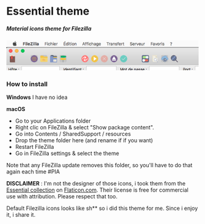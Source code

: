 # Essential theme
##### Material icons theme for Filezilla

![Preview](preview.png)


### How to install
**Windows**
I have no idea

**macOS**
- Go to your Applications folder
- Right clic on FileZilla & select "Show package content".
- Go into Contents / SharedSupport / resources
- Drop the theme folder here (and rename if if you want)
- Restart FileZilla
- Go in FileZilla settings & select the theme

Note that any FileZilla update removes this folder, so you'll have to do that again each time #PIA

  
**DISCLAIMER** : I'm not the designer of those icons, i took them from the [Essential collection](http://www.flaticon.com/packs/essential-collection) on [Flaticon.com](http://www.flaticon.com). Their license is free for commercial use with attribution. Please respect that too.

Default Filezilla icons looks like sh** so i did this theme for me. Since i enjoy it, i share it.
